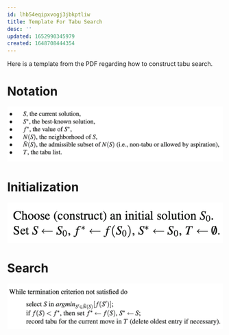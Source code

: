 ```yaml
---
id: lhb54eqipxvogj3jbkptliw
title: Template For Tabu Search
desc: ''
updated: 1652990345979
created: 1648708444354
---
```

Here is a template from the PDF regarding how to construct tabu search. 

# Notation
![](./assets/images/2022-03-31-08-39-13.png)

# Initialization
![](./assets/images/2022-03-31-08-39-30.png)

# Search
![](./assets/images/2022-03-31-08-39-46.png)

